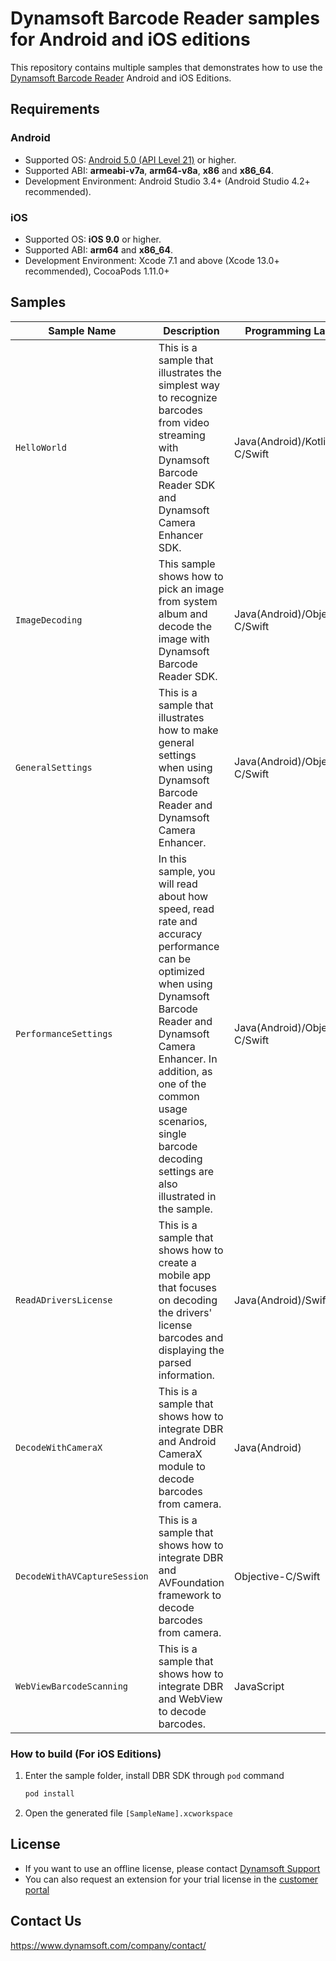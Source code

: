 # Dynamsoft Barcode Reader samples for Android and iOS editions

This repository contains multiple samples that demonstrates how to use the [Dynamsoft Barcode Reader](https://www.dynamsoft.com/barcode-reader/overview/) Android and iOS Editions.

## Requirements

### Android

- Supported OS: <a href="https://developer.android.com/about/versions/lollipop" target="_blank">Android 5.0 (API Level 21)</a> or higher.
- Supported ABI: **armeabi-v7a**, **arm64-v8a**, **x86** and **x86_64**.
- Development Environment: Android Studio 3.4+ (Android Studio 4.2+ recommended).

### iOS

- Supported OS: **iOS 9.0** or higher.
- Supported ABI: **arm64** and **x86_64**.
- Development Environment: Xcode 7.1 and above (Xcode 13.0+ recommended), CocoaPods 1.11.0+

## Samples

| Sample Name | Description | Programming Language(s) |
| ----------- | ----------- | ----------------------- |
| `HelloWorld` | This is a sample that illustrates the simplest way to recognize barcodes from video streaming with Dynamsoft Barcode Reader SDK and Dynamsoft Camera Enhancer SDK. | Java(Android)/Kotlin/Objective-C/Swift |
| `ImageDecoding` | This sample shows how to pick an image from system album and decode the image with Dynamsoft Barcode Reader SDK. | Java(Android)/Objective-C/Swift |
| `GeneralSettings` | This is a sample that illustrates how to make general settings when using Dynamsoft Barcode Reader and Dynamsoft Camera Enhancer. | Java(Android)/Objective-C/Swift |
| `PerformanceSettings` | In this sample, you will read about how speed, read rate and accuracy performance can be optimized when using Dynamsoft Barcode Reader and Dynamsoft Camera Enhancer. In addition, as one of the common usage scenarios, single barcode decoding settings are also illustrated in the sample. | Java(Android)/Objective-C/Swift |
| `ReadADriversLicense` | This is a sample that shows how to create a mobile app that focuses on decoding the drivers' license barcodes and displaying the parsed information. | Java(Android)/Swift |
| `DecodeWithCameraX` | This is a sample that shows how to integrate DBR and Android CameraX module to decode barcodes from camera. | Java(Android) |
| `DecodeWithAVCaptureSession` | This is a sample that shows how to integrate DBR and AVFoundation framework to decode barcodes from camera. | Objective-C/Swift |
| `WebViewBarcodeScanning` | This is a sample that shows how to integrate DBR and WebView to decode barcodes. | JavaScript |

### How to build (For iOS Editions)

1. Enter the sample folder, install DBR SDK through `pod` command

    ```bash
    pod install
    ```

2. Open the generated file `[SampleName].xcworkspace`

## License

- If you want to use an offline license, please contact [Dynamsoft Support](https://www.dynamsoft.com/company/contact/)
- You can also request an extension for your trial license in the [customer portal](https://www.dynamsoft.com/customer/license/trialLicense?product=dbr&utm_source=github)

## Contact Us

https://www.dynamsoft.com/company/contact/
